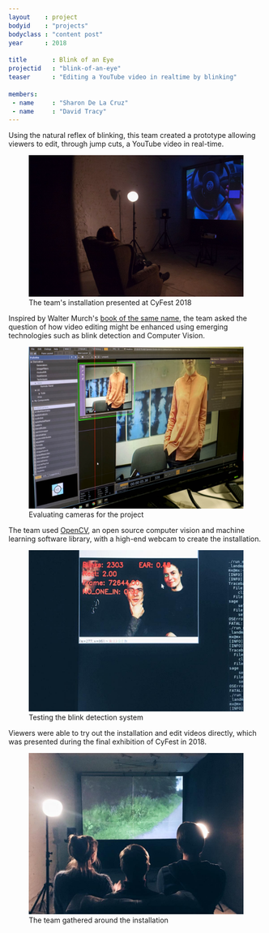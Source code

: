 ```yaml
---
layout    : project
bodyid    : "projects"
bodyclass : "content post"
year      : 2018

title       : Blink of an Eye
projectid   : "blink-of-an-eye"
teaser		: "Editing a YouTube video in realtime by blinking"

members:
 - name     : "Sharon De La Cruz"
 - name     : "David Tracy"
---
```


Using the natural reflex of blinking, this team created a prototype allowing viewers to edit, through jump cuts, a YouTube video in real-time.

<figure>
	<img src="/images/projects/2018-cyfest/blink-of-an-eye/installation.jpg" alt="The team's installation presented at CyFest 2018" />
	<figcaption>The team's installation presented at CyFest 2018</figcaption>
</figure>

Inspired by Walter Murch's [book of the same name](https://en.wikipedia.org/wiki/In_the_Blink_of_an_Eye_(book)), the team asked the question of how video editing might be enhanced using emerging technologies such as blink detection and Computer Vision.

<figure>
	<img src="/images/projects/2018-cyfest/blink-of-an-eye/evaluating.jpg" alt="Evaluating cameras for the project" />
	<figcaption>Evaluating cameras for the project</figcaption>
</figure>

The team used [OpenCV](https://opencv.org/), an open source computer vision and machine learning software library, with a high-end webcam to create the installation.

<figure>
	<img src="/images/projects/2018-cyfest/blink-of-an-eye/testing.jpg" alt="Testing the blink detection system" />
	<figcaption>Testing the blink detection system</figcaption>
</figure>

Viewers were able to try out the installation and edit videos directly, which was presented during the final exhibition of CyFest in 2018.

<figure>
	<img src="/images/projects/2018-cyfest/blink-of-an-eye/team.jpg" alt="The team gathered around the installation" />
	<figcaption>The team gathered around the installation</figcaption>
</figure>